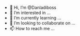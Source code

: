 - 👋 Hi, I’m @Danladiboss
- 👀 I’m interested in ...
- 🌱 I’m currently learning ...
- 💞️ I’m looking to collaborate on ...
- 📫 How to reach me ...

<!---
Danladiboss/Danladiboss is a ✨ special ✨ repository because its `README.md` (this file) appears on your GitHub profile.
You can click the Preview link to take a look at your changes.
--->
